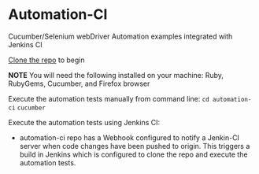 Automation-CI
=============

Cucumber/Selenium webDriver Automation examples integrated with Jenkins CI

[Clone the repo](https://help.github.com/articles/fetching-a-remote/#clone) to begin

**NOTE**
You will need the following installed on your machine: Ruby, RubyGems, Cucumber, and Firefox browser

Execute the automation tests manually from command line:
`cd automation-ci`
`cucumber`

Execute the automation tests using Jenkins CI:
- automation-ci repo has a Webhook configured to notify a Jenkin-CI server when code changes have been pushed to origin. This triggers a build in Jenkins which is configured to clone the repo and execute the automation tests.
